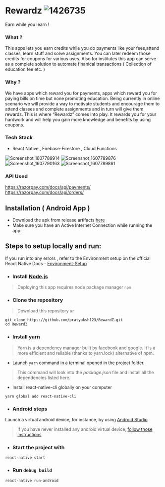 # Rewardz ![1426735](https://user-images.githubusercontent.com/55044774/101991573-ac373f80-3cd3-11eb-95ad-1847e3169ea0.png)
Earn while you learn  !

### What ?
This apps lets you earn credits while you do payments like your fees,attend classes, learn stuff and solve assignments. You can later redeem those credits for coupons for various uses. Also for institutes this app can serve as a complete solution to automate finanical transactions ( Collection of education fee etc. )

### Why ?
We have apps which reward you for payments, apps which reward you for paying bills on time but none promoting education.
Being currently in online scenario we will provide a way to motivate students and encourage them to attend classes and complete assignments and in turn will give them rewards.
This is where “Rewardz” comes into play. It rewards you for your hardwork and will help you gain more knowledge and benefits by using coupons.

### Tech Stack
- React Native , Firebase-Firestore , Cloud Functions

![Screenshot_1607789914](https://user-images.githubusercontent.com/55044774/101989226-ee0cb980-3cc4-11eb-955f-26f29f3224f8.png)
![Screenshot_1607789876](https://user-images.githubusercontent.com/55044774/101989252-12689600-3cc5-11eb-8856-d52892c24318.png)
![Screenshot_1607790163](https://user-images.githubusercontent.com/55044774/101989276-4479f800-3cc5-11eb-85af-f7b0964d80ac.png)
![Screenshot_1607789861](https://user-images.githubusercontent.com/55044774/101989316-90c53800-3cc5-11eb-887d-561572dd3c77.png)

### API Used
https://razorpay.com/docs/api/payments/ <br/>
https://razorpay.com/docs/api/orders/



## Installation ( Android App )
- Download the apk from release artifacts [here](https://github.com/pratyaksh123/RewardZ/releases/tag/v1.0.1)
- Make sure you have an Active Internet Connection while running the app.

## Steps to setup locally and run:
If you run into any errors , refer to the Environment setup on the official React Native Docs - [Environment-Setup](https://reactnative.dev/docs/environment-setup)

* ### Install [Node.js](https://nodejs.org/en/download/current/)
> Deploying this app requires node package manager `npm` 

* ### Clone the repository
> Download this repository `or`
```
git clone https://github.com/pratyaksh123/RewardZ.git
cd RewardZ
```
* ### Install [yarn](https://yarnpkg.com/en/docs/install)
> Yarn is a dependency manager built by facebook and google. It is a more efficient and reliable (thanks to yarn.lock) alternative of npm.
- Launch ``` yarn ``` command in a terminal opened in the project folder.
> This command will look into the *package.json* file and install all the dependencies listed here.
- Install react-native-cli globally on your computer
```
yarn global add react-native-cli
```
* ### Android steps
Launch a virtual android device, for instance, by using [Android Studio](https://developer.android.com/studio/run/managing-avds.html#viewing)

> If you have never installed any android virtual device, [follow those instructions](https://developer.android.com/studio/run/managing-avds.html#createavd)

* ### Start the project with
```
react-native start
```
* ### Run `debug build`
```
react-native run-android
```
